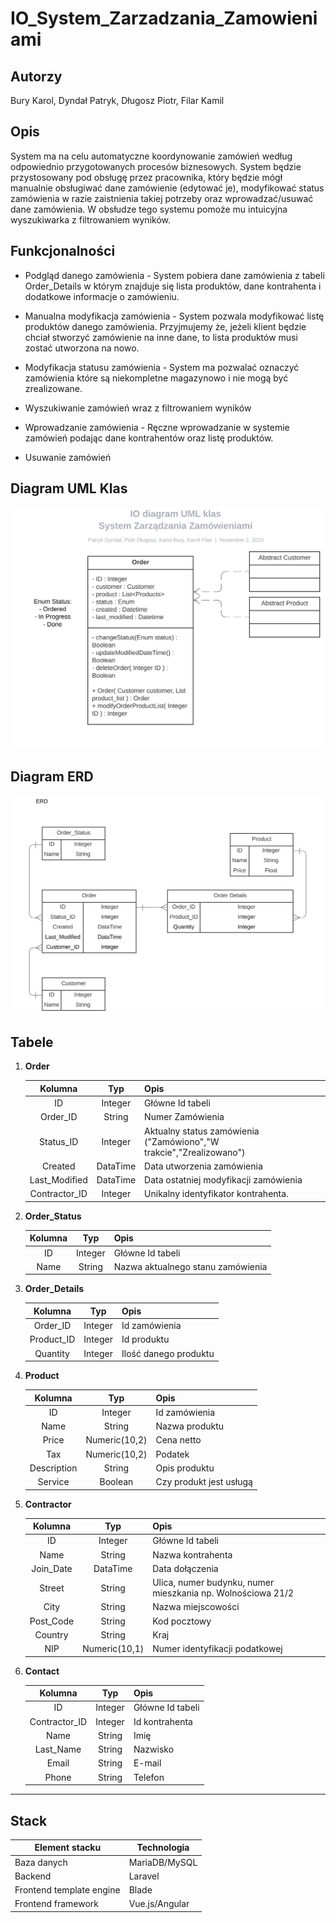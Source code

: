 # IO_System_Zarzadzania_Zamowieniami

## Autorzy
Bury Karol, Dyndał Patryk, Długosz Piotr, Filar Kamil

## Opis

System ma na celu automatyczne koordynowanie zamówień według odpowiednio przygotowanych procesów biznesowych. System będzie przystosowany pod obsługę przez pracownika, który będzie mógł manualnie obsługiwać dane zamówienie (edytować je), modyfikować status zamówienia w razie zaistnienia takiej potrzeby oraz wprowadzać/usuwać dane zamówienia. W obsłudze tego systemu pomoże mu intuicyjna wyszukiwarka z filtrowaniem wyników.

## Funkcjonalności

  - Podgląd danego zamówienia - System pobiera dane zamówienia z tabeli Order_Details w którym znajduje się lista produktów, dane kontrahenta i dodatkowe informacje o zamówieniu.
  
  - Manualna modyfikacja zamówienia - System pozwala modyfikować listę produktów danego zamówienia. Przyjmujemy że, jeżeli klient będzie chciał stworzyć zamówienie na inne dane, to lista produktów musi zostać utworzona na nowo. 
  
  - Modyfikacja statusu zamówienia - System ma pozwalać oznaczyć zamówienia które są niekompletne magazynowo i nie mogą być zrealizowane.
  
  - Wyszukiwanie zamówień wraz z filtrowaniem wyników
  
  - Wprowadzanie zamówienia - Ręczne wprowadzanie w systemie zamówień podając dane kontrahentów oraz listę produktów.
  
  - Usuwanie zamówień

## Diagram UML Klas

<img src="./img/IO%20diagram%20UML%20klas%20-%20UML%20Class.svg">



## Diagram ERD 

<img src="./img/IO%20diagram%20UML%20klas%20-%20ERD.svg">



## Tabele

1. **Order**

    |    Kolumna    |    Typ   | Opis                                                                |
    |:-------------:|:--------:|---------------------------------------------------------------------|
    | ID            | Integer  | Główne Id tabeli                                                    |
    | Order_ID      | String   | Numer Zamówienia                                                    |
    | Status_ID     | Integer  | Aktualny status zamówienia ("Zamówiono","W trakcie","Zrealizowano") |
    | Created       | DataTime | Data utworzenia zamówienia                                          |
    | Last_Modified | DataTime | Data ostatniej modyfikacji zamówienia                               |
    | Contractor_ID | Integer  | Unikalny identyfikator kontrahenta.                                 |

1. **Order_Status**

    |    Kolumna    |    Typ   | Opis                                                                |
    |:-------------:|:--------:|---------------------------------------------------------------------|
    | ID            | Integer  | Główne Id tabeli                                                    |
    | Name          | String   | Nazwa aktualnego stanu zamówienia                                   |

1. **Order_Details**

    |    Kolumna    |    Typ   | Opis                                  |
    |:-------------:|:--------:|---------------------------------------|
    | Order_ID      | Integer  | Id zamówienia                         |
    | Product_ID    | Integer  | Id produktu                           |
    | Quantity      | Integer  | Ilość danego produktu                 |

1. **Product**

    |   Kolumna   |      Typ      | Opis                    |
    |:-----------:|:-------------:|-------------------------|
    | ID          | Integer       | Id zamówienia           |
    | Name        | String        | Nazwa produktu          |
    | Price       | Numeric(10,2) | Cena netto              |
    | Tax         | Numeric(10,2) | Podatek                 |
    | Description | String        | Opis produktu           |
    | Service     | Boolean       | Czy produkt jest usługą |

1. **Contractor**

    |  Kolumna  |      Typ      | Opis                                                        |
    |:---------:|:-------------:|-------------------------------------------------------------|
    | ID        | Integer       | Główne Id tabeli                                            |
    | Name      | String        | Nazwa kontrahenta                                           |
    | Join_Date | DataTime      | Data dołączenia                                             |
    | Street    | String        | Ulica, numer budynku, numer mieszkania np. Wolnościowa 21/2 |
    | City      | String        | Nazwa miejscowości                                          |
    | Post_Code | String        | Kod pocztowy                                                |
    | Country   | String        | Kraj                                                        |
    | NIP       | Numeric(10,1) | Numer identyfikacji podatkowej                              |

1. **Contact**

    |    Kolumna    |   Typ   | Opis              |
    |:-------------:|:-------:|-------------------|
    | ID            | Integer | Główne Id tabeli  |
    | Contractor_ID | Integer | Id kontrahenta    |
    | Name          | String  | Imię              |
    | Last_Name     | String  | Nazwisko          |
    | Email         | String  | E-mail            |
    | Phone         | String  | Telefon           |

---

## Stack

| Element stacku | Technologia |
|---|---|
| Baza danych | MariaDB/MySQL |
| Backend | Laravel |
| Frontend template engine | Blade |
| Frontend framework | Vue.js/Angular |

